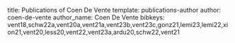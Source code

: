 title: Publications of Coen De Vente
template: publications-author
author: coen-de-vente
author_name: Coen De Vente
bibkeys: vent18,schw22a,vent20a,vent21a,vent23b,vent23c,gonz21,lemi23,lemi22,xion21,vent20,less20,vent22,vent23a,ardu20,schw22,vent21